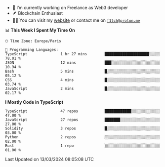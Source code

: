 - 🔭 I’m currently working on Freelance as Web3 developer
- 🪶 Blockchain Enthusiast
- 👨‍💻 You can visit my [website](https://f1tch.xyz) or contact me on [`f1tch@proton.me`](mailto:f1tch@proton.me)

<!--START_SECTION:waka-->
📊 **This Week I Spent My Time On** 

```text
🕑︎ Time Zone: Europe/Paris

💬 Programming Languages: 
TypeScript               1 hr 27 mins        ████████████████████░░░░░   78.01 % 
JSON                     12 mins             ███░░░░░░░░░░░░░░░░░░░░░░   10.94 % 
Bash                     5 mins              █░░░░░░░░░░░░░░░░░░░░░░░░   05.12 % 
CSS                      4 mins              █░░░░░░░░░░░░░░░░░░░░░░░░   03.74 % 
JavaScript               2 mins              █░░░░░░░░░░░░░░░░░░░░░░░░   02.17 % 
```

**I Mostly Code in TypeScript** 

```text
TypeScript               47 repos            ████████████░░░░░░░░░░░░░   47.00 % 
JavaScript               27 repos            ███████░░░░░░░░░░░░░░░░░░   27.00 % 
Solidity                 3 repos             █░░░░░░░░░░░░░░░░░░░░░░░░   03.00 % 
Python                   2 repos             ░░░░░░░░░░░░░░░░░░░░░░░░░   02.00 % 
Rust                     1 repo              ░░░░░░░░░░░░░░░░░░░░░░░░░   01.00 % 
```




 Last Updated on 13/03/2024 08:05:08 UTC
<!--END_SECTION:waka-->
